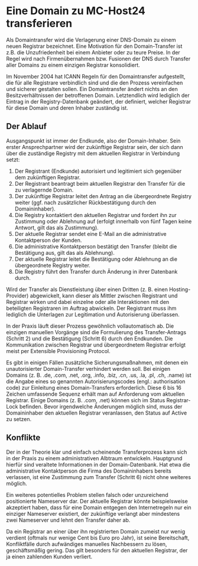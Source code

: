 # Eine Domain zu MC-Host24 transferieren

Als Domaintransfer wird die Verlagerung einer DNS-Domain zu einem neuen Registrar bezeichnet. Eine Motivation für den Domain-Transfer ist z.B. die Unzufriedenheit bei einem Anbieter oder zu teure Preise. In der Regel wird nach Firmenübernahmen bzw. Fusionen der DNS durch Transfer aller Domains zu einem einzigen Registrar konsolidiert.

Im November 2004 hat ICANN Regeln für den Domaintransfer aufgestellt, die für alle Registrare verbindlich sind und die den Prozess vereinfachen und sicherer gestalten sollen. Ein Domaintransfer ändert nichts an den Besitzverhältnissen der betroffenen Domain. Letztendlich wird lediglich der Eintrag in der Registry-Datenbank geändert, der definiert, welcher Registrar für diese Domain und deren Inhaber zuständig ist.

## Der Ablauf

Ausgangspunkt ist immer der Endkunde, also der Domain-Inhaber. Sein erster Ansprechpartner wird der zukünftige Registrar sein, der sich dann über die zuständige Registry mit dem aktuellen Registrar in Verbindung setzt:

1. Der Registrant (Endkunde) autorisiert und legitimiert sich gegenüber dem zukünftigen Registrar.
2. Der Registrant beantragt beim aktuellen Registrar den Transfer für die zu verlagernde Domain.
3. Der zukünftige Registrar leitet den Antrag an die übergeordnete Registry weiter (ggf. nach zusätzlicher Rückbestätigung durch den Domaininhaber).
4. Die Registry kontaktiert den aktuellen Registrar und fordert ihn zur Zustimmung oder Ablehnung auf (erfolgt innerhalb von fünf Tagen keine Antwort, gilt das als Zustimmung).
5. Der aktuelle Registrar sendet eine E-Mail an die administrative Kontaktperson der Kunden.
6. Die administrative Kontaktperson bestätigt den Transfer (bleibt die Bestätigung aus, gilt das als Ablehnung).
7. Der aktuelle Registrar leitet die Bestätigung oder Ablehnung an die übergeordnete Registry weiter.
8. Die Registry führt den Transfer durch Änderung in ihrer Datenbank durch.

Wird der Transfer als Dienstleistung über einen Dritten (z. B. einen Hosting-Provider) abgewickelt, kann dieser als Mittler zwischen Registrant und Registrar wirken und dabei einzelne oder alle Interaktionen mit den beteiligten Registraren im Auftrag abwickeln. Der Registrant muss ihm lediglich die Unterlagen zur Legitimation und Autorisierung überlassen.

In der Praxis läuft dieser Prozess gewöhnlich vollautomatisch ab. Die einzigen manuellen Vorgänge sind die Formulierung des Transfer-Antrags (Schritt 2) und die Bestätigung (Schritt 6) durch den Endkunden. Die Kommunikation zwischen Registrar und übergeordnetem Registrar erfolgt meist per Extensible Provisioning Protocol.

Es gibt in einigen Fällen zusätzliche Sicherungsmaßnahmen, mit denen ein unautorisierter Domain-Transfer verhindert werden soll. Bei einigen Domains (z. B. .de, .com, .net, .org, .info, .biz, .cn, .us, .la, .pl, .ch, .name) ist die Angabe eines so genannten Autorisierungscodes (engl.: authorisation code) zur Einleitung eines Domain-Transfers erforderlich. Diese 6 bis 16 Zeichen umfassende Sequenz erhält man auf Anforderung vom aktuellen Registrar. Einige Domains (z. B. .com, .net) können sich im Status Registrar-Lock befinden. Bevor irgendwelche Änderungen möglich sind, muss der Domaininhaber den aktuellen Registrar veranlassen, den Status auf Active zu setzen.

## Konflikte

Der in der Theorie klar und einfach scheinende Transferprozess kann sich in der Praxis zu einem administrativen Albtraum entwickeln. Hauptgrund hierfür sind veraltete Informationen in der Domain-Datenbank. Hat etwa die administrative Kontaktperson die Firma des Domaininhabers bereits verlassen, ist eine Zustimmung zum Transfer (Schritt 6) nicht ohne weiteres möglich.

Ein weiteres potentielles Problem stellen falsch oder unzureichend positionierte Nameserver dar. Der aktuelle Registrar könnte beispielsweise akzeptiert haben, dass für eine Domain entgegen den Internetregeln nur ein einziger Nameserver existiert, der zukünftige verlangt aber mindestens zwei Nameserver und lehnt den Transfer daher ab.

Da ein Registrar an einer über ihn registrierten Domain zumeist nur wenig verdient (oftmals nur wenige Cent bis Euro pro Jahr), ist seine Bereitschaft, Konfliktfälle durch aufwändiges manuelles Nachbessern zu lösen, geschäftsmäßig gering. Das gilt besonders für den aktuellen Registrar, der ja einen zahlenden Kunden verliert.
